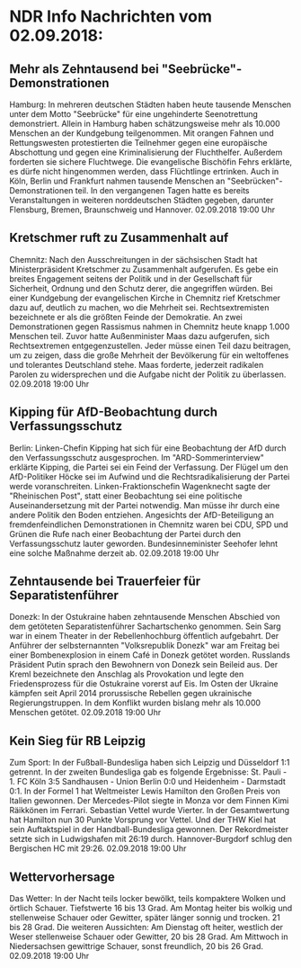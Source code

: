 # NDR Info Nachrichten vom 02.09.2018:


## Mehr als Zehntausend bei "Seebrücke"-Demonstrationen
Hamburg: In mehreren deutschen Städten haben heute tausende Menschen unter dem Motto "Seebrücke" für eine ungehinderte Seenotrettung demonstriert. Allein in Hamburg haben schätzungsweise mehr als 10.000 Menschen an der Kundgebung teilgenommen. Mit orangen Fahnen und Rettungswesten protestierten die Teilnehmer gegen eine europäische Abschottung und gegen eine Kriminalisierung der Fluchthelfer. Außerdem forderten sie sichere Fluchtwege. Die evangelische Bischöfin Fehrs erklärte, es dürfe nicht hingenommen werden, dass Flüchtlinge ertrinken. Auch in Köln, Berlin und Frankfurt nahmen tausende Menschen an "Seebrücken"-Demonstrationen teil. In den vergangenen Tagen hatte es bereits Veranstaltungen in weiteren norddeutschen Städten gegeben, darunter Flensburg, Bremen, Braunschweig und Hannover. 02.09.2018 19:00 Uhr 

## Kretschmer ruft zu Zusammenhalt auf
Chemnitz: Nach den Ausschreitungen in der sächsischen Stadt hat Ministerpräsident Kretschmer zu Zusammenhalt aufgerufen. Es gebe ein breites Engagement seitens der Politik und in der Gesellschaft für Sicherheit, Ordnung und den Schutz derer, die angegriffen würden. Bei einer Kundgebung der evangelischen Kirche in Chemnitz rief Kretschmer dazu auf, deutlich zu machen, wo die Mehrheit sei. Rechtsextremisten bezeichnete er als die größten Feinde der Demokratie. An zwei Demonstrationen gegen Rassismus nahmen in Chemnitz heute knapp 1.000 Menschen teil. Zuvor hatte Außenminister Maas dazu aufgerufen, sich Rechtsextremen entgegenzustellen. Jeder müsse einen Teil dazu beitragen, um zu zeigen, dass die große Mehrheit der Bevölkerung für ein weltoffenes und tolerantes Deutschland stehe. Maas forderte, jederzeit radikalen Parolen zu widersprechen und die Aufgabe nicht der Politik zu überlassen. 02.09.2018 19:00 Uhr 

## Kipping für AfD-Beobachtung durch Verfassungsschutz
Berlin: Linken-Chefin Kipping hat sich für eine Beobachtung der AfD durch den Verfassungsschutz ausgesprochen. Im "ARD-Sommerinterview" erklärte Kipping, die Partei sei ein Feind der Verfassung. Der Flügel um den AfD-Politiker Höcke sei im Aufwind und die Rechtsradikalisierung der Partei werde voranschreiten. Linken-Fraktionschefin Wagenknecht sagte der "Rheinischen Post", statt einer Beobachtung sei eine politische Auseinandersetzung mit der Partei notwendig. Man müsse ihr durch eine andere Politik den Boden entziehen. Angesichts der AfD-Beteiligung an fremdenfeindlichen Demonstrationen in Chemnitz waren bei CDU, SPD und Grünen die Rufe nach einer Beobachtung der Partei durch den Verfassungsschutz lauter geworden. Bundesinneminister Seehofer lehnt eine solche Maßnahme derzeit ab. 02.09.2018 19:00 Uhr 

## Zehntausende bei Trauerfeier für Separatistenführer
Donezk: In der Ostukraine haben zehntausende Menschen Abschied von dem getöteten Separatistenführer Sachartschenko genommen. Sein Sarg war in einem Theater in der Rebellenhochburg öffentlich aufgebahrt. Der Anführer der selbsternannten "Volksrepublik Donezk" war am Freitag bei einer Bombenexplosion in einem Café in Donezk getötet worden. Russlands Präsident Putin sprach den Bewohnern von Donezk sein Beileid aus. Der Kreml bezeichnete den Anschlag als Provokation und legte den Friedensprozess für die Ostukraine vorerst auf Eis. Im Osten der Ukraine kämpfen seit April 2014 prorussische Rebellen gegen ukrainische Regierungstruppen. In dem Konflikt wurden bislang mehr als 10.000 Menschen getötet. 02.09.2018 19:00 Uhr 

## Kein Sieg für RB Leipzig
Zum Sport: In der Fußball-Bundesliga haben sich Leipzig und Düsseldorf 1:1 getrennt. In der zweiten Bundesliga gab es folgende Ergebnisse: St. Pauli - 1. FC Köln 3:5
Sandhausen - Union Berlin    0:0
und Heidenheim - Darmstadt 0:1. In der Formel 1 hat Weltmeister Lewis Hamilton den Großen Preis von Italien gewonnen. Der Mercedes-Pilot siegte in Monza vor dem Finnen Kimi Räikkönen im Ferrari. Sebastian Vettel wurde Vierter. In der Gesamtwertung hat Hamilton nun 30 Punkte Vorsprung vor Vettel. Und der THW Kiel hat sein Auftaktspiel in der Handball-Bundesliga gewonnen. Der Rekordmeister setzte sich in Ludwigshafen mit 26:19 durch. Hannover-Burgdorf schlug den Bergischen HC mit 29:26. 02.09.2018 19:00 Uhr 

## Wettervorhersage
Das Wetter: In der Nacht teils locker bewölkt, teils kompaktere Wolken und örtlich Schauer. Tiefstwerte 16 bis 13 Grad. Am Montag heiter bis wolkig und stellenweise Schauer oder Gewitter, später länger sonnig und trocken. 21 bis 28 Grad. Die weiteren Aussichten: Am Dienstag oft heiter, westlich der Weser stellenweise Schauer oder Gewitter, 20 bis 28 Grad. Am Mittwoch in Niedersachsen gewittrige Schauer, sonst freundlich, 20 bis 26 Grad. 02.09.2018 19:00 Uhr 
